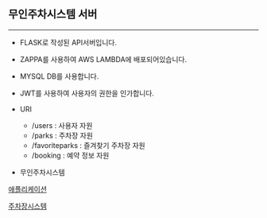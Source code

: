 ## 무인주차시스템 서버
---

- FLASK로 작성된 API서버입니다.

- ZAPPA를 사용하여 AWS LAMBDA에 배포되어있습니다.

- MYSQL DB를 사용합니다.

- JWT를 사용하여 사용자의 권한을 인가합니다.

- URI
    - /users : 사용자 자원
    - /parks : 주차장 자원
    - /favoriteparks : 즐겨찾기 주차장 자원
    - /booking : 예약 정보 자원


- 무인주차시스템

[애플리케이션](https://github.com/ybw903/Capstone-Application)

[주차장시스템](https://github.com/ybw903/Capstone-ParkingSystem/tree/master/ml)
